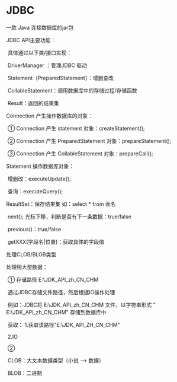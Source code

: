 # JDBC

一款 Java 连接数据库的jar包

JDBC API主要功能：

​	具体通过以下类/接口实现：

​		DriverManager ：管理JDBC 驱动

​		Statement（PreparedStatement）：增删查改

​		CollableStatement：调用数据库中的存储过程/存储函数

​		Result：返回的结果集

Connection 产生操作数据库的对象：

​	① Connection 产生 statement 对象：createStatement();

​	② Connection 产生 PreparedStatement 对象：prepareStatement();

​	③ Connection 产生 CollableStatement 对象：prepareCall();



Statement 操作数据库对象：

​	增删改：executeUpdate();

​	查询：executeQuery();

ResultSet：保存结果集	如：select * from 表名

​	next(); 光标下移，判断是否有下一条数据：true/false

​	previous()：true/false

​	getXXX(字段名|位置)：获取具体的字段值



处理CLOB/BLOB类型

处理稍大型数据：

​	① 存储路径	E:\JDK_API_zh_CN_CHM

​	通过JDBC存储文件路径，然后根据IO操作处理

​	例如：JDBC将 E:\JDK_API_zh_CN_CHM 文件，以字符串形式 " E:\JDK_API_zh_CN_CHM" 存储到数据库中

​	获取：	1.获取该路径"E:\JDK_API_ZH_CN_CHM"

​			2.IO

​	②

​		CLOB：大文本数据类型（小说 --> 数据）

​		BLOB：二进制